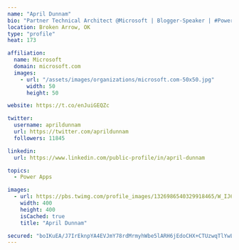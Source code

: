 ```yaml
---
name: "April Dunnam"
bio: "Partner Technical Architect @Microsoft | Blogger-Speaker | #PowerApps, #PowerAutomate, #Office365, #SharePoint | #WIT | #Karaoke Queen"
location: Broken Arrow, OK
type: "profile"
heat: 173

affiliation:
  name: Microsoft
  domain: microsoft.com
  images:
    - url: "/assets/images/organizations/microsoft.com-50x50.jpg"
      width: 50
      height: 50

website: https://t.co/enJuiGEQZc

twitter:
  username: aprildunnam
  url: https://twitter.com/aprildunnam
  followers: 11845

linkedin:
  url: https://www.linkedin.com/public-profile/in/april-dunnam

topics:
  - Power Apps

images:
  - url: https://pbs.twimg.com/profile_images/1326986540329918465/W_IJ6Ih2_400x400.jpg
    width: 400
    height: 400
    isCached: true
    title: "April Dunnam"

secured: "boIKuEA/J7IrEknpYA4EVJmY78rdMrmyhWbe5lARH6jEdoCHX+CTUzwqTlYwL68IHGHHL4gn4s03F/6Gij60yjv2U+VtISdCBNy+66zko0MX3qLS85FQDxz6mQQEaIaUIHZuItMJPVnq1dA9FauRpJxlGW6zbTd7U51sw32mP5pvMSyXRY2KVLVJD8Sc5a4kmigZ4qza1EalMx3rHnhKd24MXAhjwjH6xlXUfEQMh7HRiNiN3UHWSM8F+7rnOx88nTZgRJk01f8JEfGi4qkliBtgeSEYA3GwQFv4gQ7Dw7mYEGs/K3ARo2fTOBVzm6a0xb9LBKNmjVZp1Pcn7esqFhYv4THP6vhd4eWO7a+GpvrW3VTADmdX6gqyWQ2cw9jTiKv4GmjJ3elLQUlHgCTVX4wQRO5WN02Z/qmuY+j1oJw=;/PNnV11+InDym8abfTc3jQ=="
---
```



